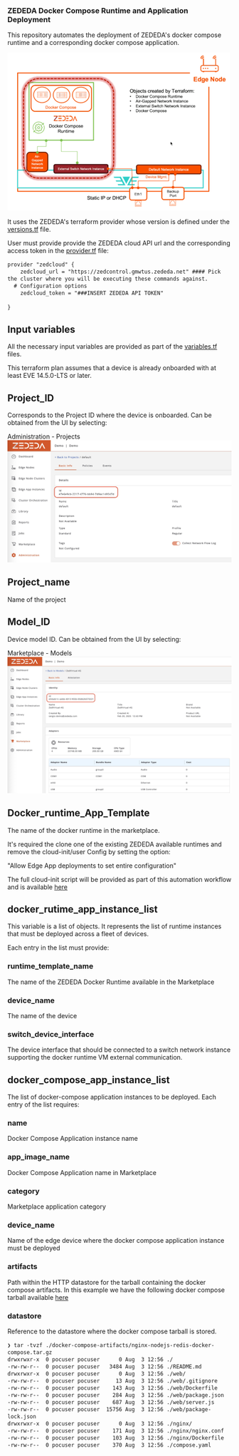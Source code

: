 ### ZEDEDA Docker Compose Runtime and Application Deployment

This repository automates the deployment of ZEDEDA's docker compose runtime and a corresponding docker compose application.

![Docker Compose](./images/Docker_Compose_GIF_video.gif)

It uses the ZEDEDA's terraform provider whose version is defined under the [versions.tf](./versions.tf) file.

User must provide provide the ZEDEDA cloud API url and the corresponding access token in the [provider.tf](./provider.tf) file:

```
provider "zedcloud" {
    zedcloud_url = "https://zedcontrol.gmwtus.zededa.net" #### Pick the cluster where you will be executing these commands against.
  # Configuration options
    zedcloud_token = "###INSERT ZEDEDA API TOKEN"

}
```

## Input variables

All the necessary input variables are provided as part of the [variables.tf](./variables.tf) files.

This terraform plan assumes that a device is already onboarded with at least EVE 14.5.0-LTS or later.

## Project_ID ## 

Corresponds to the Project ID where the device is onboarded. Can be obtained from the UI by selecting:

Administration - Projects
![Project ID Screenshot](./images/project_id.jpg)

## Project_name ##

Name of the project

## Model_ID ## 

Device model ID. 
Can be obtained from the UI by selecting:

Marketplace - Models 
![Device Model ID Screenshot](./images/device_model_id.jpg)


## Docker_runtime_App_Template ## 

The name of the docker runtime in the marketplace.

It's required the clone one of the existing ZEDEDA available runtimes and remove the cloud-init/user Config by setting the option:

"Allow Edge App deployments to set entire configuration"

The full cloud-init script will be provided as part of this automation workflow and is available [here](./ci-scripts/docker-rt-ci.txt)


## docker_rutime_app_instance_list ##

This variable is a list of objects. It represents the list of runtime instances that must be deployed across a fleet of devices.

Each entry in the list must provide:

### runtime_template_name ###

The name of the ZEDEDA Docker Runtime available in the Marketplace 

### device_name ###
    
The name of the device 

### switch_device_interface ###

The device interface that should be connected to a switch network instance supporting the docker runtime VM external communication.


## docker_compose_app_instance_list ##

The list of docker-compose application instances to be deployed.
Each entry of the list requires:

### name ###
Docker Compose Application instance name

### app_image_name ###
Docker Compose Application name in Marketplace

### category ###
Marketplace application category


### device_name ###
Name of the edge device where the docker compose application instance must be deployed

### artifacts ###
Path within the HTTP datastore for the tarball containing the docker compose artifacts. 
In this example we have the following docker compose tarball available [here](./docker-compose-artifacts/nginx-nodejs-redis-docker-compose.tar.gz)


### datastore ###
Reference to the datastore where the docker compose tarball is stored.

```
❯ tar -tvzf ./docker-compose-artifacts/nginx-nodejs-redis-docker-compose.tar.gz
drwxrwxr-x  0 pocuser pocuser      0 Aug  3 12:56 ./
-rw-rw-r--  0 pocuser pocuser   3484 Aug  3 12:56 ./README.md
drwxrwxr-x  0 pocuser pocuser      0 Aug  3 12:56 ./web/
-rw-rw-r--  0 pocuser pocuser     13 Aug  3 12:56 ./web/.gitignore
-rw-rw-r--  0 pocuser pocuser    143 Aug  3 12:56 ./web/Dockerfile
-rw-rw-r--  0 pocuser pocuser    284 Aug  3 12:56 ./web/package.json
-rw-rw-r--  0 pocuser pocuser    687 Aug  3 12:56 ./web/server.js
-rw-rw-r--  0 pocuser pocuser  15756 Aug  3 12:56 ./web/package-lock.json
drwxrwxr-x  0 pocuser pocuser      0 Aug  3 12:56 ./nginx/
-rw-rw-r--  0 pocuser pocuser    171 Aug  3 12:56 ./nginx/nginx.conf
-rw-rw-r--  0 pocuser pocuser    103 Aug  3 12:56 ./nginx/Dockerfile
-rw-rw-r--  0 pocuser pocuser    370 Aug  3 12:56 ./compose.yaml
```















